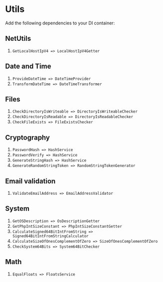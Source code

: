 # Utils
Add the following dependencies to your DI container:

## NetUtils
1. `GetLocalHostIpV4 => LocalHostIpV4Getter`

## Date and Time
1. `ProvideDateTime => DateTimeProvider`
2. `TransformDateTime => DateTimeTransformer`

## Files
1. `CheckDirectoryIsWriteable => DirectoryIsWriteableChecker`
2. `CheckDirectoryIsReadable => DirectoryIsReadableChecker`
3. `CheckFileExists => FileExistsChecker`

## Cryptography
1. `PasswordHash => HashService`
2. `PasswordVerify => HashService`
3. `GenerateStringHash => HashService`
4. `GenerateRandomStringToken => RandomStringTokenGenerator`

## Email validation
1. `ValidateEmailAddress => EmailAddressValidator`

## System
1. `GetOSDescription => OsDescriptionGetter`
2. `GetPhpIntSizeConstant => PhpIntSizeConstantGetter`
3. `CalculateSigned64BitIntFromString => Signed64BitIntFromStringCalculator`
4. `CalculateSizeOfOnesComplementOfZero => SizeOfOnesComplementOfZero`
5. `CheckSystem64Bits => System64BitChecker`

## Math
1. `EqualFloats => FloatsService`
